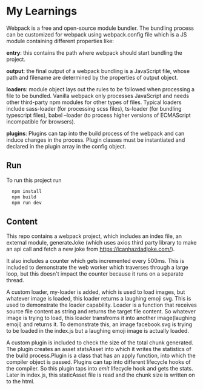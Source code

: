 
# My Learnings
Webpack is a free and open-source module bundler. The bundling process can be customized for webpack using webpack.config file which is a JS module containing different properties like: 

 **entry**: this contains the path where webpack should start bundling the project.  

**output**: the final output of a webpack bundling is a JavaScript file, whose path and filename are determined by the properties of output object. 

**loaders**: module object lays out the rules to be followed when processing a file to be bundled. Vanilla webpack only processes JavaScript and needs other third-party npm modules for other types of files. Typical loaders include sass-loader (for processing scss files), ts-loader (for bundling typescript files), babel –loader (to process higher versions of ECMAScript incompatible for browsers).  

 **plugins**: Plugins can tap into the build process of the webpack and can induce changes in the process. Plugin classes must be instantiated and declared in the plugin array in the config object. 

 

 
## Run

To run this project run

```bash
  npm install
  npm build
  npm run dev
```





## Content

This repo contains a webpack project, which includes an index file, an external module, generateJoke (which uses axios third party library to make an api call and fetch a new joke from https://icanhazdadjoke.com/).

It also includes a counter which gets incremented every 500ms. This is included to demonstrate the web worker which traverses through a large loop, but this doesn't impact
the counter because it runs on a separate thread.

A custom loader, my-loader is added, which is used to load images, but whatever image is loaded, this loader returns a laughing emoji svg. This is used to demonstrate the loader capability. Loader is a function that receives source file content as string and returns the target file content. So whatever image is trying to load, this loader transfroms it into another image(laughing emoji) and returns it. To demonstrate this, an image facebook.svg is trying to be loaded in the index.js but a laughing emoji image is actually loaded.

A custom plugin is included to check the size of the total chunk generated. The plugin creates an asset statsAsset into which it writes the statistics of the build process.Plugin is a class that has an apply function, into which the compiler object is passed. 
Plugins can tap into different lifecycle hooks of the compiler. So this plugin taps into *emit* lifecycle hook and gets the stats. Later in index.js, this staticAsset file is read and the chunk size is written on to the html.



